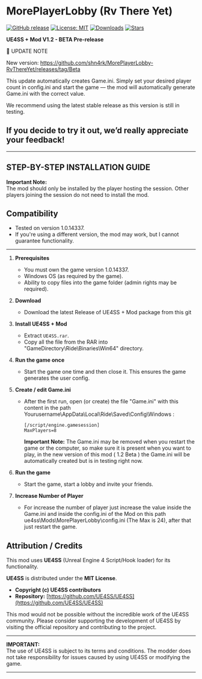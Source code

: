 # MorePlayerLobby (Rv There Yet)

[![GitHub release](https://img.shields.io/github/v/release/shn4rk/MorePlayerLobby-RvThereYet?label=latest%20release&color=brightgreen)](https://github.com/shn4rk/MorePlayerLobby-RvThereYet/releases)
[![License: MIT](https://img.shields.io/badge/License-MIT-blue.svg)](https://opensource.org/licenses/MIT)
[![Downloads](https://img.shields.io/github/downloads/shn4rk/MorePlayerLobby-RvThereYet/total?color=blue&label=downloads)](https://github.com/shn4rk/MorePlayerLobby-RvThereYet/releases)
[![Stars](https://img.shields.io/github/stars/shn4rk/MorePlayerLobby-RvThereYet?style=social)](https://github.com/shn4rk/MorePlayerLobby-RvThereYet/stargazers)

**UE4SS + Mod V1.2 - BETA Pre-release**  

📢 UPDATE NOTE

New version: https://github.com/shn4rk/MorePlayerLobby-RvThereYet/releases/tag/Beta

This update automatically creates Game.ini.
Simply set your desired player count in config.ini and start the game — the mod will automatically generate Game.ini with the correct value.

We recommend using the latest stable release as this version is still in testing.

If you decide to try it out, we’d really appreciate your feedback!
---
---
## STEP-BY-STEP INSTALLATION GUIDE

**Important Note:**  
The mod should only be installed by the player hosting the session. Other players joining the session do not need to install the mod.

## Compatibility

- Tested on version 1.0.14337.
- If you're using a different version, the mod may work, but I cannot guarantee functionality.

---

1. **Prerequisites**
   - You must own the game version 1.0.14337.
   - Windows OS (as required by the game).
   - Ability to copy files into the game folder (admin rights may be required).

2. **Download**
   - Download the latest Release of UE4SS + Mod package from this git

3. **Install UE4SS + Mod**
   - Extract `UE4SS.rar`.
   - Copy all the file from the RAR into "GameDirectory\Ride\Binaries\Win64\" directory.

4. **Run the game once**
   - Start the game one time and then close it. This ensures the game generates the user config.

5. **Create / edit Game.ini**
   - After the first run, open (or create) the file "Game.ini" with this content in the path Yourusername\AppData\Local\Ride\Saved\Config\Windows :
     ```
     [/script/engine.gamesession]
     MaxPlayers=8  
     ```
     **Important Note:**
     The Game.ini may be removed when you restart the game or the computer, so make sure it is present when you want to play, in the new version of this mod ( 1.2 Beta ) the Game.ini will be automatically created but is in testing right now.
     
6. **Run the game**
   - Start the game, start a lobby and invite your friends.


7. **Increase Number of Player**
   - For increase the number of player just increase the value inside the Game.ini and inside the config.ini of the Mod on this path ue4ss\Mods\MorePlayerLobby\config.ini (The Max is 24), after that just restart the game.

## Attribution / Credits

This mod uses **UE4SS** (Unreal Engine 4 Script/Hook loader) for its functionality.

**UE4SS** is distributed under the **MIT License**.

- **Copyright (c) UE4SS contributors**
- **Repository:** [https://github.com/UE4SS/UE4SS](https://github.com/UE4SS/UE4SS)

This mod would not be possible without the incredible work of the UE4SS community.
Please consider supporting the development of UE4SS by visiting the official repository and contributing to the project.

---

**IMPORTANT:**  
The use of UE4SS is subject to its terms and conditions. The modder does not take responsibility for issues caused by using UE4SS or modifying the game.

---
